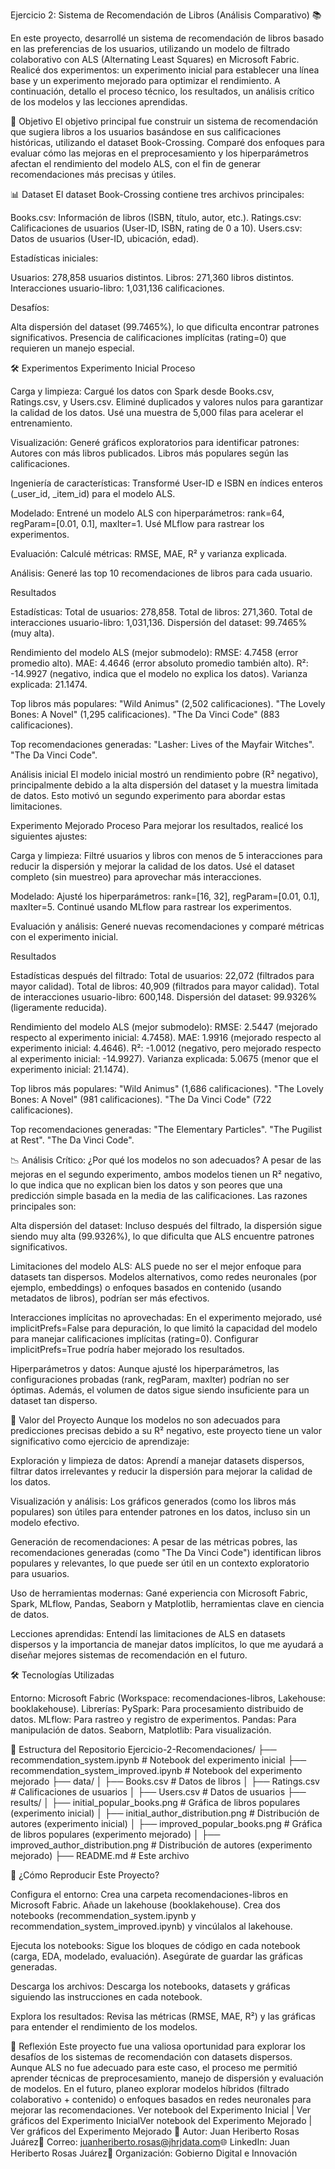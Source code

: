 Ejercicio 2: Sistema de Recomendación de Libros (Análisis Comparativo) 📚

En este proyecto, desarrollé un sistema de recomendación de libros basado en las preferencias de los usuarios, utilizando un modelo de filtrado colaborativo con ALS (Alternating Least Squares) en Microsoft Fabric. Realicé dos experimentos: un experimento inicial para establecer una línea base y un experimento mejorado para optimizar el rendimiento. A continuación, detallo el proceso técnico, los resultados, un análisis crítico de los modelos y las lecciones aprendidas.

🎯 Objetivo
El objetivo principal fue construir un sistema de recomendación que sugiera libros a los usuarios basándose en sus calificaciones históricas, utilizando el dataset Book-Crossing. Comparé dos enfoques para evaluar cómo las mejoras en el preprocesamiento y los hiperparámetros afectan el rendimiento del modelo ALS, con el fin de generar recomendaciones más precisas y útiles.

📊 Dataset
El dataset Book-Crossing contiene tres archivos principales:

Books.csv: Información de libros (ISBN, título, autor, etc.).
Ratings.csv: Calificaciones de usuarios (User-ID, ISBN, rating de 0 a 10).
Users.csv: Datos de usuarios (User-ID, ubicación, edad).

Estadísticas iniciales:

Usuarios: 278,858 usuarios distintos.
Libros: 271,360 libros distintos.
Interacciones usuario-libro: 1,031,136 calificaciones.

Desafíos:

Alta dispersión del dataset (99.7465%), lo que dificulta encontrar patrones significativos.
Presencia de calificaciones implícitas (rating=0) que requieren un manejo especial.

🛠️ Experimentos
Experimento Inicial
Proceso

Carga y limpieza:
Cargué los datos con Spark desde Books.csv, Ratings.csv, y Users.csv.
Eliminé duplicados y valores nulos para garantizar la calidad de los datos.
Usé una muestra de 5,000 filas para acelerar el entrenamiento.


Visualización:
Generé gráficos exploratorios para identificar patrones:
Autores con más libros publicados.
Libros más populares según las calificaciones.




Ingeniería de características:
Transformé User-ID e ISBN en índices enteros (_user_id, _item_id) para el modelo ALS.


Modelado:
Entrené un modelo ALS con hiperparámetros: rank=64, regParam=[0.01, 0.1], maxIter=1.
Usé MLflow para rastrear los experimentos.


Evaluación:
Calculé métricas: RMSE, MAE, R² y varianza explicada.


Análisis:
Generé las top 10 recomendaciones de libros para cada usuario.



Resultados

Estadísticas:
Total de usuarios: 278,858.
Total de libros: 271,360.
Total de interacciones usuario-libro: 1,031,136.
Dispersión del dataset: 99.7465% (muy alta).


Rendimiento del modelo ALS (mejor submodelo):
RMSE: 4.7458 (error promedio alto).
MAE: 4.4646 (error absoluto promedio también alto).
R²: -14.9927 (negativo, indica que el modelo no explica los datos).
Varianza explicada: 21.1474.


Top libros más populares:
"Wild Animus" (2,502 calificaciones).
"The Lovely Bones: A Novel" (1,295 calificaciones).
"The Da Vinci Code" (883 calificaciones).


Top recomendaciones generadas:
"Lasher: Lives of the Mayfair Witches".
"The Da Vinci Code".



Análisis inicial
El modelo inicial mostró un rendimiento pobre (R² negativo), principalmente debido a la alta dispersión del dataset y la muestra limitada de datos. Esto motivó un segundo experimento para abordar estas limitaciones.

Experimento Mejorado
Proceso
Para mejorar los resultados, realicé los siguientes ajustes:

Carga y limpieza:
Filtré usuarios y libros con menos de 5 interacciones para reducir la dispersión y mejorar la calidad de los datos.
Usé el dataset completo (sin muestreo) para aprovechar más interacciones.


Modelado:
Ajusté los hiperparámetros: rank=[16, 32], regParam=[0.01, 0.1], maxIter=5.
Continué usando MLflow para rastrear los experimentos.


Evaluación y análisis:
Generé nuevas recomendaciones y comparé métricas con el experimento inicial.



Resultados

Estadísticas después del filtrado:
Total de usuarios: 22,072 (filtrados para mayor calidad).
Total de libros: 40,909 (filtrados para mayor calidad).
Total de interacciones usuario-libro: 600,148.
Dispersión del dataset: 99.9326% (ligeramente reducida).


Rendimiento del modelo ALS (mejor submodelo):
RMSE: 2.5447 (mejorado respecto al experimento inicial: 4.7458).
MAE: 1.9916 (mejorado respecto al experimento inicial: 4.4646).
R²: -1.0012 (negativo, pero mejorado respecto al experimento inicial: -14.9927).
Varianza explicada: 5.0675 (menor que el experimento inicial: 21.1474).


Top libros más populares:
"Wild Animus" (1,686 calificaciones).
"The Lovely Bones: A Novel" (981 calificaciones).
"The Da Vinci Code" (722 calificaciones).


Top recomendaciones generadas:
"The Elementary Particles".
"The Pugilist at Rest".
"The Da Vinci Code".




📉 Análisis Crítico: ¿Por qué los modelos no son adecuados?
A pesar de las mejoras en el segundo experimento, ambos modelos tienen un R² negativo, lo que indica que no explican bien los datos y son peores que una predicción simple basada en la media de las calificaciones. Las razones principales son:

Alta dispersión del dataset:
Incluso después del filtrado, la dispersión sigue siendo muy alta (99.9326%), lo que dificulta que ALS encuentre patrones significativos.


Limitaciones del modelo ALS:
ALS puede no ser el mejor enfoque para datasets tan dispersos. Modelos alternativos, como redes neuronales (por ejemplo, embeddings) o enfoques basados en contenido (usando metadatos de libros), podrían ser más efectivos.


Interacciones implícitas no aprovechadas:
En el experimento mejorado, usé implicitPrefs=False para depuración, lo que limitó la capacidad del modelo para manejar calificaciones implícitas (rating=0). Configurar implicitPrefs=True podría haber mejorado los resultados.


Hiperparámetros y datos:
Aunque ajusté los hiperparámetros, las configuraciones probadas (rank, regParam, maxIter) podrían no ser óptimas. Además, el volumen de datos sigue siendo insuficiente para un dataset tan disperso.



🌟 Valor del Proyecto
Aunque los modelos no son adecuados para predicciones precisas debido a su R² negativo, este proyecto tiene un valor significativo como ejercicio de aprendizaje:

Exploración y limpieza de datos:
Aprendí a manejar datasets dispersos, filtrar datos irrelevantes y reducir la dispersión para mejorar la calidad de los datos.


Visualización y análisis:
Los gráficos generados (como los libros más populares) son útiles para entender patrones en los datos, incluso sin un modelo efectivo.


Generación de recomendaciones:
A pesar de las métricas pobres, las recomendaciones generadas (como "The Da Vinci Code") identifican libros populares y relevantes, lo que puede ser útil en un contexto exploratorio para usuarios.


Uso de herramientas modernas:
Gané experiencia con Microsoft Fabric, Spark, MLflow, Pandas, Seaborn y Matplotlib, herramientas clave en ciencia de datos.


Lecciones aprendidas:
Entendí las limitaciones de ALS en datasets dispersos y la importancia de manejar datos implícitos, lo que me ayudará a diseñar mejores sistemas de recomendación en el futuro.



🛠️ Tecnologías Utilizadas

Entorno: Microsoft Fabric (Workspace: recomendaciones-libros, Lakehouse: booklakehouse).
Librerías:
PySpark: Para procesamiento distribuido de datos.
MLflow: Para rastreo y registro de experimentos.
Pandas: Para manipulación de datos.
Seaborn, Matplotlib: Para visualización.



📂 Estructura del Repositorio
Ejercicio-2-Recomendaciones/
├── recommendation_system.ipynb                   # Notebook del experimento inicial
├── recommendation_system_improved.ipynb          # Notebook del experimento mejorado
├── data/
│   ├── Books.csv                                 # Datos de libros
│   ├── Ratings.csv                               # Calificaciones de usuarios
│   ├── Users.csv                                 # Datos de usuarios
├── results/
│   ├── initial_popular_books.png                 # Gráfica de libros populares (experimento inicial)
│   ├── initial_author_distribution.png           # Distribución de autores (experimento inicial)
│   ├── improved_popular_books.png                # Gráfica de libros populares (experimento mejorado)
│   ├── improved_author_distribution.png          # Distribución de autores (experimento mejorado)
├── README.md                                     # Este archivo

🚀 ¿Cómo Reproducir Este Proyecto?

Configura el entorno:
Crea una carpeta recomendaciones-libros en Microsoft Fabric.
Añade un lakehouse (booklakehouse).
Crea dos notebooks (recommendation_system.ipynb y recommendation_system_improved.ipynb) y vincúlalos al lakehouse.


Ejecuta los notebooks:
Sigue los bloques de código en cada notebook (carga, EDA, modelado, evaluación).
Asegúrate de guardar las gráficas generadas.


Descarga los archivos:
Descarga los notebooks, datasets y gráficas siguiendo las instrucciones en cada notebook.


Explora los resultados:
Revisa las métricas (RMSE, MAE, R²) y las gráficas para entender el rendimiento de los modelos.



🌟 Reflexión
Este proyecto fue una valiosa oportunidad para explorar los desafíos de los sistemas de recomendación con datasets dispersos. Aunque ALS no fue adecuado para este caso, el proceso me permitió aprender técnicas de preprocesamiento, manejo de dispersión y evaluación de modelos. En el futuro, planeo explorar modelos híbridos (filtrado colaborativo + contenido) o enfoques basados en redes neuronales para mejorar las recomendaciones.
Ver notebook del Experimento Inicial | Ver gráficos del Experimento InicialVer notebook del Experimento Mejorado | Ver gráficos del Experimento Mejorado
👤 Autor: Juan Heriberto Rosas Juárez📧 Correo: juanheriberto.rosas@jhrjdata.com🌐 LinkedIn: Juan Heriberto Rosas Juárez🏢 Organización: Gobierno Digital e Innovación


